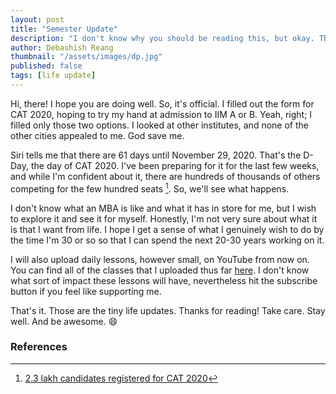 ```yaml
---
layout: post
title: "Semester Update"
description: "I don't know why you should be reading this, but okay. This is a tiny little update about my life situation. I'm not sure it'll be useful to you in any way but read on."
author: Debashish Reang
thumbnail: "/assets/images/dp.jpg"
published: false
tags: [life update]
---
```

Hi, there! I hope you are doing well. So, it's official. I filled out the form for CAT 2020, hoping to try my hand at admission to IIM A or B. Yeah, right; I filled only those two options. I looked at other institutes, and none of the other cities appealed to me. God save me.

Siri tells me that there are 61 days until November 29, 2020. That's the D-Day, the day of CAT 2020. I've been preparing for it for the last few weeks, and while I'm confident about it, there are hundreds of thousands of others competing for the few hundred seats [^1]. So, we'll see what happens.

I don't know what an MBA is like and what it has in store for me, but I wish to explore it and see it for myself. Honestly, I'm not very sure about what it is that I want from life. I hope I get a sense of what I genuinely wish to do by the time I'm 30 or so so that I can spend the next 20-30 years working on it.

I will also upload daily lessons, however small, on YouTube from now on. You can find all of the classes that I uploaded thus far [here](https://www.youtube.com/channel/UCc0hAFLO1vlv208es8Yt2TQ?view_as=subscriber). I don't know what sort of impact these lessons will have, nevertheless hit the subscribe button if you feel like supporting me. 

That's it. Those are the tiny life updates. Thanks for reading! Take care. Stay well. And be awesome. :smile:

### References
[^1]: [2.3 lakh candidates registered for CAT 2020](https://www.telegraphindia.com/india/drop-in-iim-entrance-test-applicants/cid/1793162)
